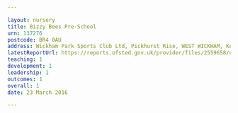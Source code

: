 ```yaml
---

layout: nursery
title: Bizzy Bees Pre-School
urn: 137276
postcode: BR4 0AU
address: Wickham Park Sports Club Ltd, Pickhurst Rise, WEST WICKHAM, Kent, BR4 0AU
latestReportUrl: https://reports.ofsted.gov.uk/provider/files/2559658/urn/137276.pdf
teaching: 1
development: 1
leadership: 1
outcomes: 1
overall: 1
date: 23 March 2016

---
```

